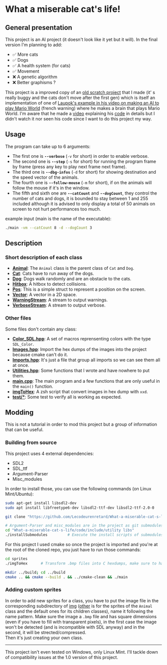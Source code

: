 # What a miserable cat's life!
## General presentation
This project is an AI project (it doesn't look like it yet but it will). In the final version I'm planning to add:
+ ✅ More cats
+ ✅ Dogs
+ ✅ A health system (for cats)
+ ✅ Movement
+ ❌ A genetic algorithm
+ ❌ Better graphisms ?

This project is a improved copy of an [old scratch project](https://scratch.mit.edu/projects/713148064/) that I made (it' s really buggy and the cats don't move after the first gen) which is itself an implementation of one of [Laupok's example in his video on making an AI to play Mario World](https://youtu.be/F63GNXGHVwM?t=501s) (french warning) where he makes a brain that plays Mario World. I'm aware that he made a [video](https://www.youtube.com/watch?v=u5xCl1bSe6o&t=0s&ab_channel=Laupok) explaining his [code](https://pastebin.com/Jcvdqhqm) in details but I didn't watch it nor seen his code since I want to do this project my way.

## Usage
The program can take up to 6 arguments:
+ The first  one is **`--verbose`** (`-v` for short) in order to enable verbose.
+ The second one is **`--step`** (`-s` for short) for running the program frame by frame (press any key to play next frame next frame).
+ The third  one is **`--dbg-infos`** (`-d` for short) for showing destination and the speed vector of the animals.
+ The fourth one is **`--follow-mouse`** (`-m` for short), if on the animals will follow the mouse if it's in the window.
+ The fifth and sixth one are **`--catCount`** and **`--dogCount`**, they control the number of cats and dogs, it is bounded to stay between 1 and 255 included although it is advised to only display a total of 50 animals on screen to not hurt performances too much.

example input (main is the name of the executable):
```bash
./main -vm --catCount 8 -d --dogCount 3
```

## Description
### Short description of each class
+ **[Animal](code/include/Animal.hpp)**: The `Animal` class is the parent class of `Cat` and `Dog`.
+ **[Cat](code/include/Cat.hpp)**: Cats have to run away of the dogs.
+ **[Dog](code/include/Dog.hpp)**: Dogs walk randomly and are an obstacle to the cats.
+ **[Hitbox](code/include/Hitbox.hpp)**: A hitbox to detect collisions.
+ **[Pos](code/include/Pos.hpp)**: This is a simple struct to represent a position on the screen.
+ **[Vector](code/include/Vector.hpp)**: A vector in a 2D space.<!--duh-->
+ **[WarningStream](code/include/Warning.hpp)**: A stream to output warnings.
+ **[VerboseStream](code/include/Verbose.hpp)**: A stream to output verbose.

### Other files
Some files don't contain any class:
+ **[Color_SDL.hpp](code/include/Color_SDL.hpp)**: A set of macros reprensenting colors with the type `SDL_Color`.
+ **[Images.hpp](code/include/Images.hpp)**: Import the hex dumps of the images into the project because cmake can't do it.
+ **[Imports.hpp](code/include/Imports.hpp)**: It's just a file that group all imports so we can see them all at once.
+ **[Utilities.hpp](code/include/Utilities.hpp)**: Some functions that I wrote and have nowhere to put them.
+ **[main.cpp](code/src/main.cpp)**: The main program and a few functions that are only useful in the `main()` function.
+ **[imgToHex](sprites/imgToHex)**: A zsh script that convert images in hex dump with `xxd`.
+ **[test/*](test/)**: Some test to verify all is working as expected.

## Modding
This is not a tutorial in order to mod this project but a group of information that can be useful.

### Building from source
This project uses 4 external dependencies:
- SDL2
- SDL_ttf
- Argument-Parser
- Misc_modules

In order to install those, you can use the following commands (on Linux Mint/Ubuntu):
```bash
sudo apt-get install libsdl2-dev										# SDL2
sudo apt install libfreetype6-dev libsdl2-ttf-dev libsdl2-ttf-2.0-0		# SDL_tff

git clone "https://github.com/Lecodeurenretard/What-a-miserable-cat-s-life.git"

# Argument-Parser and misc_modules are in the project as git submodules
cd "What-a-miserable-cat-s-life/code/include/utility libs"
./installSubmodules			# Execute the install scripts of submodules
```

For this project I used cmake so once the project is imported and you're at the root of the cloned repo, you just have to run those commands:
```bash
cd sprites
./imgToHex		# Transform .bmp files into C hexdumps, make sure to have zsh installed

mkdir ../build; cd ../build
cmake .. && cmake --build . && ../cmake-clean && ./main 
```

### Adding custom sprites
In order to add new sprites for a class, you have to put the image file in the corresponding subdirectory of [img](sprites/img/) ([other](sprites/img/other) is for the  sprites of the `Animal` class and the default ones for its children classes), name it following the name pattern. Make sure the image a `.bmp` file and has square dimensions (even if you have to fill with transparent pixels), in the first case the image won't be detected (and is incompatible with SDL anyway) and in the second, it will be strected/compressed.  
Then it's just creating your own class.


_________________________________
This project isn't even tested on Windows, only Linux Mint. I'll tackle down of compatibility issues at the 1.0 version of this project.
